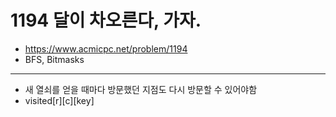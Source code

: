 # 1194 달이 차오른다, 가자.

- https://www.acmicpc.net/problem/1194
- BFS, Bitmasks
---
- 새 열쇠를 얻을 때마다 방문했던 지점도 다시 방문할 수 있어야함
- visited[r][c][key]